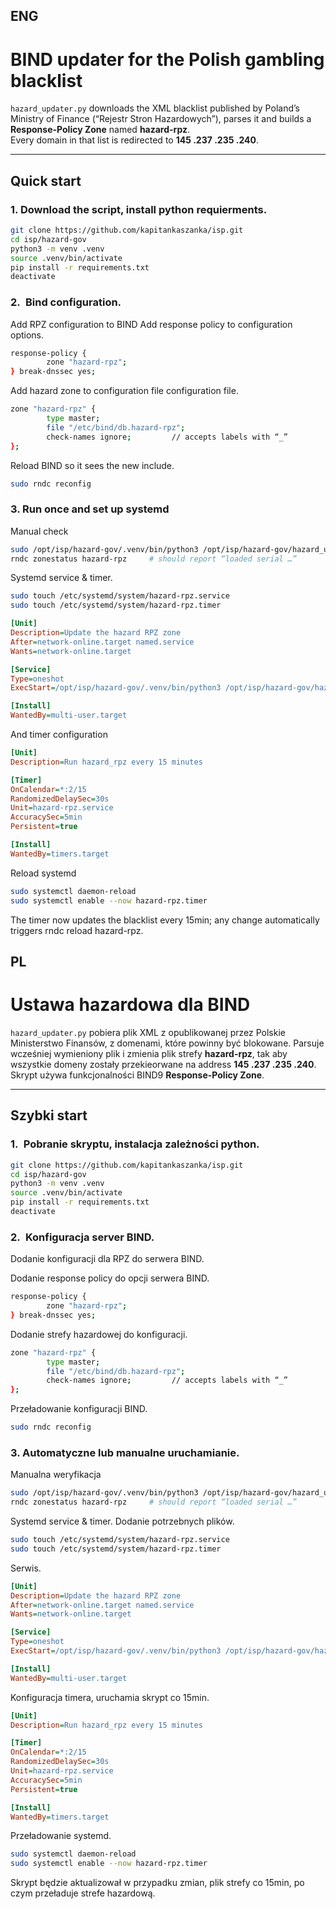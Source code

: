 ENG
---
# BIND updater for the Polish gambling blacklist

`hazard_updater.py` downloads the XML blacklist published by Poland’s Ministry of Finance (“Rejestr Stron Hazardowych”), parses it and builds a **Response-Policy Zone** named **hazard-rpz**.  
Every domain in that list is redirected to **145 .237 .235 .240**.

---

## Quick start

### 1. Download the script, install python requierments.

```bash
git clone https://github.com/kapitankaszanka/isp.git
cd isp/hazard-gov
python3 -m venv .venv
source .venv/bin/activate
pip install -r requirements.txt
deactivate
```

### 2. Bind configuration.
Add RPZ configuration to BIND
Add response policy to configuration options.
```bash
response-policy {
        zone "hazard-rpz";
} break-dnssec yes;
```
Add hazard zone to configuration file configuration file.

```bash
zone "hazard-rpz" {
        type master;
        file "/etc/bind/db.hazard-rpz";
        check-names ignore;         // accepts labels with “_”
};
```

Reload BIND so it sees the new include.
```bash
sudo rndc reconfig
```

### 3. Run once and set up systemd

Manual check
```bash
sudo /opt/isp/hazard-gov/.venv/bin/python3 /opt/isp/hazard-gov/hazard_updater.py
rndc zonestatus hazard-rpz     # should report “loaded serial …”
```

Systemd service & timer.
```bash
sudo touch /etc/systemd/system/hazard-rpz.service
sudo touch /etc/systemd/system/hazard-rpz.timer
```

```ini
[Unit]
Description=Update the hazard RPZ zone
After=network-online.target named.service
Wants=network-online.target

[Service]
Type=oneshot
ExecStart=/opt/isp/hazard-gov/.venv/bin/python3 /opt/isp/hazard-gov/hazard_updater.py

[Install]
WantedBy=multi-user.target
```
And timer configuration
```ini
[Unit]
Description=Run hazard_rpz every 15 minutes

[Timer]
OnCalendar=*:2/15
RandomizedDelaySec=30s
Unit=hazard-rpz.service
AccuracySec=5min
Persistent=true

[Install]
WantedBy=timers.target
```
Reload systemd
```bash
sudo systemctl daemon-reload
sudo systemctl enable --now hazard-rpz.timer
```
The timer now updates the blacklist every 15min; any change automatically triggers
rndc reload hazard-rpz.


PL
---

# Ustawa hazardowa dla BIND

`hazard_updater.py` pobiera plik XML z opublikowanej przez Polskie Ministerstwo Finansów, z domenami, które powinny być blokowane. Parsuje wcześniej wymieniony plik i zmienia plik strefy **hazard-rpz**, tak aby wszystkie domeny zostały przekieorwane na address **145 .237 .235 .240**. Skrypt używa funkcjonalności BIND9 **Response-Policy Zone**.

---

## Szybki start

### 1. Pobranie skryptu, instalacja zależności python.
```bash
git clone https://github.com/kapitankaszanka/isp.git
cd isp/hazard-gov
python3 -m venv .venv
source .venv/bin/activate
pip install -r requirements.txt
deactivate
```

### 2. Konfiguracja server BIND.
Dodanie konfiguracji dla RPZ do serwera BIND.

Dodanie response policy do opcji serwera BIND.
```bash
response-policy {
        zone "hazard-rpz";
} break-dnssec yes;
```
Dodanie strefy hazardowej do konfiguracji.

```bash
zone "hazard-rpz" {
        type master;
        file "/etc/bind/db.hazard-rpz";
        check-names ignore;         // accepts labels with “_”
};
```

Przeładowanie konfiguracji BIND.
```bash
sudo rndc reconfig
```

### 3. Automatyczne lub manualne uruchamianie.

Manualna weryfikacja
```bash
sudo /opt/isp/hazard-gov/.venv/bin/python3 /opt/isp/hazard-gov/hazard_updater.py
rndc zonestatus hazard-rpz     # should report “loaded serial …”
```

Systemd service & timer.
Dodanie potrzebnych plików.
```bash
sudo touch /etc/systemd/system/hazard-rpz.service
sudo touch /etc/systemd/system/hazard-rpz.timer
```
Serwis.
```ini
[Unit]
Description=Update the hazard RPZ zone
After=network-online.target named.service
Wants=network-online.target

[Service]
Type=oneshot
ExecStart=/opt/isp/hazard-gov/.venv/bin/python3 /opt/isp/hazard-gov/hazard_updater.py

[Install]
WantedBy=multi-user.target
```
Konfiguracja timera, uruchamia skrypt co 15min.
```ini
[Unit]
Description=Run hazard_rpz every 15 minutes

[Timer]
OnCalendar=*:2/15
RandomizedDelaySec=30s
Unit=hazard-rpz.service
AccuracySec=5min
Persistent=true

[Install]
WantedBy=timers.target
```
Przeładowanie systemd.
```bash
sudo systemctl daemon-reload
sudo systemctl enable --now hazard-rpz.timer
```
Skrypt będzie aktualizował w przypadku zmian, plik strefy co 15min, po czym przeładuje strefe hazardową. 
